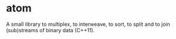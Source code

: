 # atom
A small library to multiplex, to interweave, to sort, to split and to join (sub)streams of binary data (C++11).
